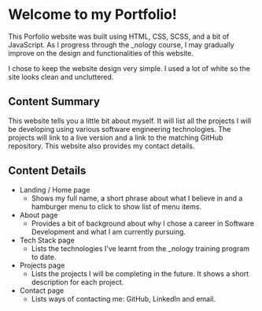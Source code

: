 # Welcome to my Portfolio!

This Porfolio website was built using HTML, CSS, SCSS, and a bit of JavaScript. As I progress through the \_nology course, I may gradually improve on the design and functionalities of this website.

I chose to keep the website design very simple. I used a lot of white so the site looks clean and uncluttered.

## Content Summary

This website tells you a little bit about myself. It will list all the projects I will be developing using various software engineering technologies. The projects will link to a live version and a link to the matching GitHub repository. This website also provides my contact details.

## Content Details

- Landing / Home page
  - Shows my full name, a short phrase about what I believe in and a hamburger menu to click to show list of menu items.
- About page
  - Provides a bit of background about why I chose a career in Software Development and what I am currently pursuing.
- Tech Stack page
  - Lists the technologies I've learnt from the \_nology training program to date.
- Projects page
  - Lists the projects I will be completing in the future. It shows a short description for each project.
- Contact page
  - Lists ways of contacting me: GitHub, LinkedIn and email.
